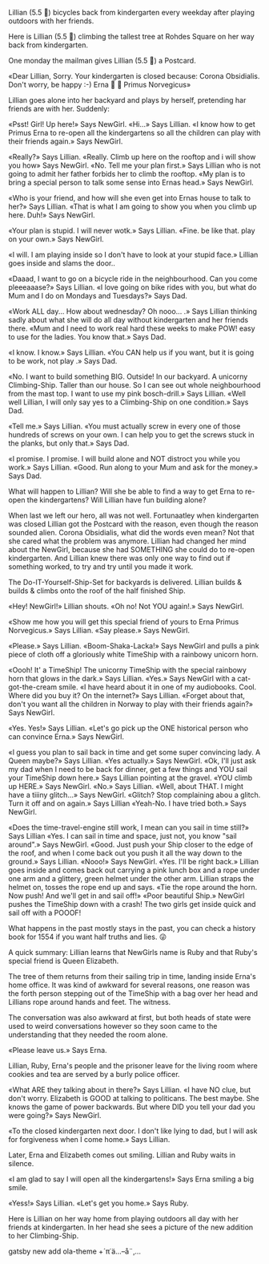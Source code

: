 Lillian (5.5 🦄) bicycles back from kindergarten every weekday after playing outdoors with her friends.

Here is Lillian (5.5 🦄) climbing the tallest tree at Rohdes Square on her way back from kindergarten.

One monday the mailman gives Lillian (5.5 🦄) a Postcard.

«Dear Lillian,
Sorry. Your kindergarten is closed because: Corona Obsidialis.
Don't worry, be happy :-)
Erna 🌅 🗻
Primus Norvegicus»

Lillian goes alone into her backyard and plays by herself, pretending har friends are with her. Suddenly:

«Psst! Girl! Up here!» Says NewGirl.
«Hi...» Says Lillian.
«I know how to get Primus Erna to re-open all the kindergartens so all the children can play with their friends again.» Says NewGirl.


«Really?» Says Lillian.
«Really. Climb up here on the rooftop and i will show you how» Says NewGirl.
«No. Tell me your plan first.» Says Lillian who is not going to admit her father forbids her to climb the rooftop.
«My plan is to bring a special person to talk some sense into Ernas head.» Says NewGirl.

«Who is your friend, and how will she even get into Ernas house to talk to her?» Says Lillian.
«That is what I am going to show you when you climb up here. Duh!» Says NewGirl.

«Your plan is stupid. I will never wotk.» Says Lillian.
«Fine. be like that. play on your own.» Says NewGirl.

«I will. I am playing inside so I don't have to look at your stupid face.» Lillian goes inside and slams the door..


«Daaad, I want to go on a bicycle ride in the neighbourhood. Can you come pleeeaaase?» Says Lillian.
«I love going on bike rides with you, but what do Mum and I do on Mondays and Tuesdays?» Says Dad.



«Work ALL day... How about wednesday? Oh nooo... .» Says Lillian thinking sadly about what she will do all day without kindergarten and her friends there.
«Mum and I need to work real hard these weeks to make POW! easy to use for the ladies. You know that.» Says Dad.

«I know. I know.» Says Lillian.
«You CAN help us if you want, but it is going to be work, not play .» Says Dad.

«No. I want to build something BIG. Outside! In our backyard. A unicorny Climbing-Ship. Taller than our house. So I can see out whole neighbourhood from the mast top. I want to use my pink bosch-drill.» Says Lillian.
«Well well Lillian, I will only say yes to a Climbing-Ship on one condition.» Says Dad.

«Tell me.» Says Lillian.
«You must actually screw in every one of those hundreds of screws on your own. I can help you to get the screws stuck in the planks, but only that.» Says Dad.

«I promise. I promise. I will build alone and NOT distroct you while you work.» Says Lillian.
«Good. Run along to your Mum and ask for the money.» Says Dad.

What will happen to Lillian?
Will she be able to find a way to get Erna to re-open the kindergartens?
Will Lillian have fun building alone?

When last we left our hero, all was not well.
Fortunaatley when kindergarten was closed Lillian got the Postcard with the reason, even though the reason sounded alien. Corona Obsidialis, what did the words even mean? Not that she cared what the problem was anymore. Lillian had changed her mind about the NewGirl, because she had SOMETHING she could do to re-open kindergarten. And Lillian knew there was only one way to find out if something worked, to try and try until you made it work.

The Do-IT-Yourself-Ship-Set for backyards is delivered. Lillian builds & builds & climbs onto the roof of the half finished Ship.


«Hey! NewGirl!» Lillian shouts.
«Oh no! Not YOU again!.» Says NewGirl.

«Show me how you will get this special friend of yours to Erna Primus Norvegicus.» Says Lillian.
«Say please.» Says NewGirl.

«Please.» Says Lillian.
«Boom-Shaka-Lacka!» Says NewGirl and pulls a pink piece of cloth off a gloriously white TimeShip with a rainbowy unicorn horn.

«Oooh! It' a TimeShip! The unicorny TimeShip with the special rainbowy horn that glows in the dark.» Says Lillian.
«Yes.» Says NewGirl with a cat-got-the-cream smile.
«I have heard about it in one of my audiobooks. Cool. Where did you buy it? On the internet?» Says Lillian.
«Forget about that, don't you want all the children in Norway to play with their friends again?» Says NewGirl.

«Yes. Yes!» Says Lillian.
«Let's go pick up the ONE historical person who can convince Erna.» Says NewGirl.

«I guess you plan to sail back in time and get some super convincing lady. A Queen maybe?» Says Lillian.
«Yes actually.» Says NewGirl.
«Ok, I'll just ask my dad when I need to be back for dinner, get a few things and YOU sail your TimeShip down here.» Says Lillian pointing at the gravel.
«YOU climb up HERE.» Says NewGirl.
«No.» Says Lillian.
«Well, about THAT. I might have a tiiiny glitch...» Says NewGirl.
«Glitch? Stop complaining abou a glitch. Turn it off and on again.» Says Lillian
«Yeah-No. I have tried both.» Says NewGirl.

«Does the time-travel-engine still work, I mean can you sail in time still?» Says Lillian
«Yes. I can sail in time and space, just not, you know "sail around".» Says NewGirl.
«Good. Just push your Ship closer to the edge of the roof, and when I come back out you push it all the way down to the ground.» Says Lillian.
«Nooo!» Says NewGirl.
«Yes. I'll be right back.» Lillian goes inside and comes back out carrying a pink lunch box and a rope under one arm and a glittery, green helmet under the other arm. Lillian straps the helmet on, tosses the rope end up and says.
«Tie the rope around the horn. Now push! And we'll get in and sail off!»
«Poor beautiful Ship.» NewGirl pushes the TimeShip down with a crash! The two girls get inside quick and sail off with a POOOF!

What happens in the past mostly stays in the past, you can check a history book for 1554 if you want half truths and lies. 😜

A quick summary:
Lillian learns that NewGirls name is Ruby and that Ruby's special friend is Queen Elizabeth.

The tree of them returns from their sailing trip in time, landing inside Erna's home office.
It was kind of awkward for several reasons, one reason was the forth person stepping out of the TimeShip with a bag over her head and Lillians rope around hands and feet. The witness.

The conversation was also awkward at first, but both heads of state were used to weird conversations however so they soon came to the understanding that they needed the room alone.

«Please leave us.» Says Erna.

Lillian, Ruby, Erna's people and the prisoner leave for the living room where cookies and tea are served by a burly police officer.

«What ARE they talking about in there?» Says Lillian.
«I have NO clue, but don't worry. Elizabeth is GOOD at talking to politicans. The best maybe. She knows the game of power backwards. But where DID you tell your dad you were going?» Says NewGirl.

«To the closed kindergarten next door. I don't like lying to dad, but I will ask for forgiveness when I come home.» Says Lillian.

Later, Erna and Elizabeth comes out smiling. Lillian and Ruby waits in silence.

«I am glad to say I will open all the kindergartens!» Says Erna smiling a big smile.

«Yess!» Says Lillian.
«Let's get you home.» Says Ruby.

Here is Lillian on her way home from playing outdoors all day with her friends at kindergarten. In her head she sees a picture of the new addition to her Climbing-Ship.

gatsby new
add ola-theme
+´π˙ä…–å¨‚…